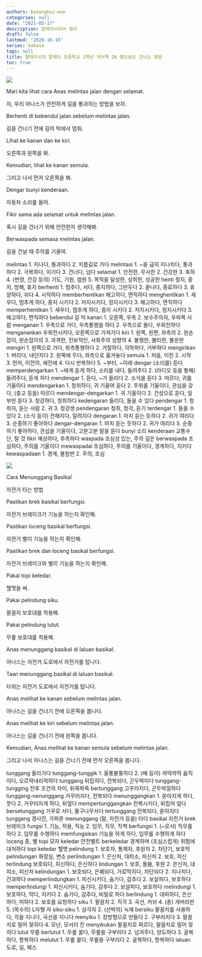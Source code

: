 ```yaml
---
authors: byeonghui-won
categories: null
date: "2021-05-17"
description: 말레이시아어 정리
draft: false
lastmod: "2020-10-16"
series: bahasa
tags: null
title: 말레이시아 말레이 초등학교 1학년 국어책 26 횡단보도 건너는 방법
toc: true
---
```


![](https://t1.daumcdn.net/cfile/tistory/235FE739573996F31C)


Mari kita lihat cara Anas melintas jalan dengan selamat.

자, 우리 아나스가 안전하게 길을 통과하는 방법을 보자.



Berhenti di bebendul jalan sebelum melintas jalan.

길을 건너기 전에 길의 턱에서 멈춰.



Lihat ke kanan dan ke kiri.

오른쪽과 왼쪽을 봐.



Kemudian, lihat ke kanan semula.

그리고 나서 먼저 오른쪽을 봐.



Dengar bunyi kenderaan.

자동차 소리를 들어.



Fikir sama ada selamat untuk melintas jalan.

혹시 길을 건너기 위해 안전한지 생각해봐.



Berwaspada semasa melintas jalan.

길을 건널 때 주의를 기울여.



melintas 1. 지나다, 통과하다 2. 지름길로 가다 melintasi 1. ~을 급히 지나치다, 통과하다 2. 극복하다, 이기다 3. 건너다, 넘다 selamat 1. 안전한, 무사한 2. 건강한 3. 축하 4. (번영, 건강 등의) 기도, 기원, 염원 5. 목적을 달성한, 성취한, 성공한 henti 정지, 중지, 방해, 휴지 berhenti 1. 멈추다, 서다, 중지하다, 그만두다 2. 끝나다, 종료하다 3. 휴양하다, 쉬다 4. 시작하다 memberhentikan 해고하다, 면직하다 menghentikan 1. 세우다, 멈추게 하다, 중지 시키다 2. 저지시키다, 정지시키다 3. 해고하다, 면직하다 memperhentikan 1. 세우다, 멈추게 하다, 중지 시키다 2. 저지시키다, 정지시키다 3. 해고하다, 면직하다 bebendul 길 턱 kanan 1. 오른쪽, 우측 2. 보수주의자, 우파쪽 사람 menganan 1. 우측으로 가다, 우측통행을 하다 2. 우측으로 돌다, 우회전하다 menganankan 우회전시키다, 오른쪽으로 가져가다 kiri 1. 왼쪽, 왼편, 좌측의 2. 왼손잡이, 왼손잡이의 3. 과격한, 진보적인, 사회주의 성향의 4. 불행한, 불리한, 불운한 mengiri 1. 왼쪽으로 가다, 좌측통행하다 2. 거절하다, 각하하다, 거부하다 mengirikan 1. 버리다, 내던지다 2. 왼쪽에 두다, 좌측으로 옮겨놓다 semula 1. 처음, 이전 2. 시작 3. 먼저, 이전의, 예전에 4. 다시 반복하다 5. ~부터, ~이래 dengar (소리를) 듣다 memperdengarkan 1. ~에게 듣게 하다, 소리를 내다, 들려주다 2. (라디오 등을 통해) 들려주다, 듣게 하다 mendengar 1. 듣다, ~가 들리다 2. 소식을 듣다 3. 따르다, 귀를 기울이다 mendengarkan 1. 청취하다, 귀 기울여 듣다 2. 주위를 기울이다, 관심을 갖다, (충고 등을) 따르다 mendengar-dengarkan 1. 귀 기울이다 2. 건성으로 듣다, 일부만 듣다 3. 청강하다, 청취하다 kedengaran 들리다, 들을 수 있다 pendengar 1. 청취자, 듣는 사람 2. 귀 3. 청강생 pendengaran 청취, 청각, 듣기 terdengar 1. 들을 수 있다 2. (소식 등이) 전해지다, 알려지다 dengaran 1. 마치 듣는 듯하다 2. 귀가 여리다 3. 순종하기 좋아하다 dengar-dengaran 1. 마치 듣는 듯하다 2. 귀가 여리다 3. 순종하기 좋아하다, 관심을 기울이다, 고분고분 말을 듣다 bunyi 소리 kenderaan 교통수단, 탈 것 fikir 예상하다, 추측하다 waspada 조심성 있는, 주의 깊은 berwaspada 조심하다, 주의를 기울이다 mewaspadai 조심하다, 주의를 기울이다, 경계하다, 지키다 kewaspadaan 1. 경계, 불침번 2. 주의, 조심

![](https://t1.daumcdn.net/cfile/tistory/21397C38573997202E)


Cara Menunggang Basikal

자전거 타는 방법



Pastikan brek basikal berfungsi.

자전거 브레이크가 기능을 하는지 확인해.



Pastikan loceng basikal berfungsi.

자전거 벨이 기능을 하는지 확인해.



Pastikan brek dan loceng basikal berfungsi.

자전거 브레이크와 벨이 기능을 하는지 확인해.



Pakai topi keledar.

헬멧을 써.



Pakai pelindung siku.

팔꿈치 보호대를 착용해.



Pakai pelindung lutut.

무릎 보호대를 착용해.



Anas menunggang basikal di laluan basikal.

아나스는 자전거 도로에서 자전거를 탑니다.



Tawi menunggang basikal di laluan basikal.

타위는 자전거 도로에서 자전거를 탑니다.



Anas melihat ke kanan sebelum melintas jalan.

아나스는 길을 건너기 전에 오른쪽을 봅니다.



Anas melihat ke kiri sebelum melintas jalan.

아나스는 길을 건너기 전에 왼쪽을 봅니다.



Kemudian, Anas melihat ke kanan semula sebelum melintas jalan.

그리고 나서 아나스는 길을 건너기 전에 먼저 오른쪽을 봅니다.



tunggang 올라가다 tunggang-tunggik 1. 울퉁불퉁하다 2. (배 등이) 까딱까딱 움직이다, 오르락내리락하다 tunggang 뒤집히다, 전복되다, 곤두박이다 tunggang-tungging 전후 조건의 차이, 뒤죽박죽 bertunggang 고꾸라지다, 곤두박질하다 tunggang-nenunggang 거꾸러지다, 전복되다 menunggangkan 1. 쏟아지게 하다, 붓다 2. 거꾸러지게 하다, 뒤엎다 mempertunggangkan 전복시키다, 뒤집어 엎다 bersetunggang 거꾸로 서다, 물구나무서다 tertunggang 전복되다, 쏟아지다 tunggang 경사진, 가파른 menunggang (말, 자전거 등을) 타다 basikal 자전거 brek 브레이크 fungsi 1. 기능, 작용, 직능 2. 임무, 직무, 직책 berfungsi 1. (~로서) 직무를 하다 2. 임무를 수행하다 memfungsikan 기능을 하게 하다, 임무를 수행하게 하다 loceng 종, 벨 topi 모자 keledar 안전벨트 berkeledar 경계하며 (조심스럽게) 위험에 대처하다 topi keledar 헬멧 pelindung 1. 보호자, 통제자, 후원자 2. 차단기, 보호막 pelindungan 화장실, 변소 perlindungan 1. 은신처, 대피소, 피신처 2. 보호, 피신 terlindung 보호되다, 피신하다, 은신하다 lindungan 1. 보호, 돌봄, 후원 2. 은신처, 대피소, 피신처 kelindungan 1. 보호되다, 은폐되다, 가로막히다, 차단되다 2. 지나치다, 간과하다 memperlindungkan 1. 피신시키다, 숨기다, 감추다 2. 보살피다, 보호하다 memperlindungi 1. 피신시키다, 숨기다, 감추다 2. 보살피다, 보호하다 melindungi 1. 보호하다, 막다, 지키다 2. 숨기다, 감추다, 비밀로 하다 berlindung 1. 대피하다, 은신하다, 피하다 2. 보호를 요청하다 siku 1. 팔꿈치 2. 직각 3. 곡선, 커브 4. (총) 개머리판 5. (목수의) L자형 자 siku-siku 1. 삼각자 2. (선박의) 늑재 bersiku 팔꿈치를 사용하다, 각을 지니다, 곡선을 지니다 menyiku 1. 장방형으로 만들다 2. 구부러지다 3. 팔꿈치로 밀어 젖히다 4. 모난, 모서리 진 menyikukan 팔꿈치로 찌르다, 팔꿈치로 밀어 젖히다 lutut 무릎 berlutut 1. 무릎 꿇다, 무릎을 구부리다 2. 넘겨주다, 양도하다 3. 굴복하다, 항복하다 melutut 1. 무릎 꿇다, 무릎을 구부리다 2. 굴복하다, 항복하다 laluan 도로, 길, 패스
